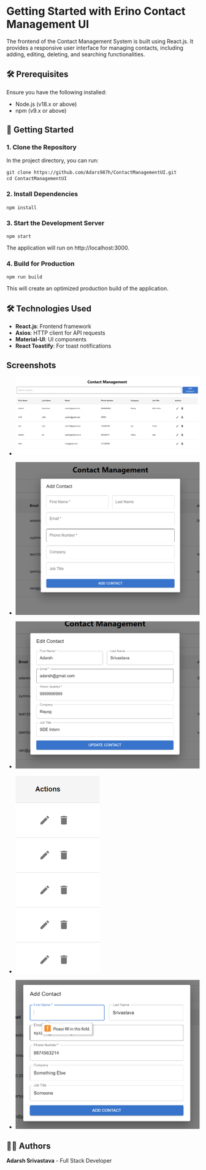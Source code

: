 
# Getting Started with Erino Contact Management UI

The frontend of the Contact Management System is built using React.js. It provides a responsive user interface for managing contacts, including adding, editing, deleting, and searching functionalities.

## 🛠 Prerequisites
Ensure you have the following installed:

- Node.js (v18.x or above)
- npm (v9.x or above)

## 🚀 Getting Started
###  1. Clone the Repository

In the project directory, you can run:

``` 
git clone https://github.com/Adars987h/ContactManagementUI.git
cd ContactManagementUI
```

### 2. Install Dependencies

```
npm install
```

### 3. Start the Development Server

```
npm start
```
The application will run on http://localhost:3000.

### 4. Build for Production
```
npm run build
```
This will create an optimized production build of the application.


## 🛠 Technologies Used
- __React.js__: Frontend framework
- __Axios__: HTTP client for API requests
- __Material-UI__: UI components
- __React Toastify__: For toast notifications

## Screenshots
- ![image Contact](https://github.com/Adars987h/ContactManagementUI/blob/main/screenshots/Landing.png)

- ![image Contact Page](https://github.com/Adars987h/ContactManagementUI/blob/main/screenshots/Add.png)
 
- ![image Contact Page](https://github.com/Adars987h/ContactManagementUI/blob/main/screenshots/Edit.png)

- ![image Contact Page](https://github.com/Adars987h/ContactManagementUI/blob/main/screenshots/EditDelete.png)

-  ![image Contact Page](https://github.com/Adars987h/ContactManagementUI/blob/main/screenshots/Validation.png)

## 👨‍💻 Authors
__Adarsh Srivastava__ - Full Stack Developer
